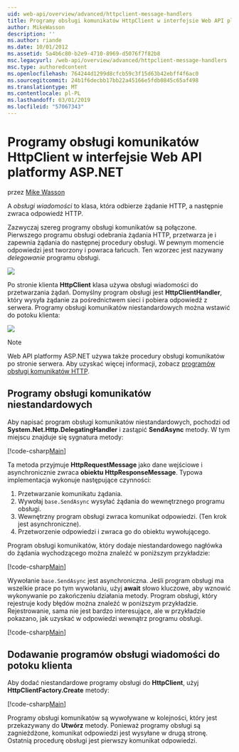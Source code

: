 ```yaml
---
uid: web-api/overview/advanced/httpclient-message-handlers
title: Programy obsługi komunikatów HttpClient w interfejsie Web API platformy ASP.NET | Dokumentacja firmy Microsoft
author: MikeWasson
description: ''
ms.author: riande
ms.date: 10/01/2012
ms.assetid: 5a4b6c80-b2e9-4710-8969-d5076f7f82b8
msc.legacyurl: /web-api/overview/advanced/httpclient-message-handlers
msc.type: authoredcontent
ms.openlocfilehash: 764244d1299d8cfcb59c3f15d63b42ebff4f6ac0
ms.sourcegitcommit: 24b1f6decbb17bb22a45166e5fdb0845c65af498
ms.translationtype: MT
ms.contentlocale: pl-PL
ms.lasthandoff: 03/01/2019
ms.locfileid: "57067343"
---
```

<a name="httpclient-message-handlers-in-aspnet-web-api"></a>Programy obsługi komunikatów HttpClient w interfejsie Web API platformy ASP.NET
====================
przez [Mike Wasson](https://github.com/MikeWasson)

A *obsługi wiadomości* to klasa, która odbierze żądanie HTTP, a następnie zwraca odpowiedź HTTP.

Zazwyczaj szereg programy obsługi komunikatów są połączone. Pierwszego programu obsługi odebrania żądania HTTP, przetwarza je i zapewnia żądania do następnej procedury obsługi. W pewnym momencie odpowiedzi jest tworzony i powraca łańcuch. Ten wzorzec jest nazywany *delegowanie* programu obsługi.

![](httpclient-message-handlers/_static/image1.png)

Po stronie klienta **HttpClient** klasa używa obsługi wiadomości do przetwarzania żądań. Domyślny program obsługi jest **HttpClientHandler**, który wysyła żądanie za pośrednictwem sieci i pobiera odpowiedź z serwera. Programy obsługi komunikatów niestandardowych można wstawić do potoku klienta:

![](httpclient-message-handlers/_static/image2.png)

> [!NOTE]
> Web API platformy ASP.NET używa także procedury obsługi komunikatów po stronie serwera. Aby uzyskać więcej informacji, zobacz [programów obsługi komunikatów HTTP](http-message-handlers.md).


## <a name="custom-message-handlers"></a>Programy obsługi komunikatów niestandardowych

Aby napisać program obsługi komunikatów niestandardowych, pochodzi od **System.Net.Http.DelegatingHandler** i zastąpić **SendAsync** metody. W tym miejscu znajduje się sygnatura metody:

[!code-csharp[Main](httpclient-message-handlers/samples/sample1.cs)]

Ta metoda przyjmuje **HttpRequestMessage** jako dane wejściowe i asynchronicznie zwraca **obiektu HttpResponseMessage**. Typowa implementacja wykonuje następujące czynności:

1. Przetwarzanie komunikatu żądania.
2. Wywołaj `base.SendAsync` wysyłać żądania do wewnętrznego programu obsługi.
3. Wewnętrzny program obsługi zwraca komunikat odpowiedzi. (Ten krok jest asynchroniczne).
4. Przetworzenie odpowiedzi i zwraca go do obiektu wywołującego.

Program obsługi komunikatów, który dodaje niestandardowego nagłówka do żądania wychodzącego można znaleźć w poniższym przykładzie:

[!code-csharp[Main](httpclient-message-handlers/samples/sample2.cs)]

Wywołanie `base.SendAsync` jest asynchroniczna. Jeśli program obsługi ma wszelkie prace po tym wywołaniu, użyj **await** słowo kluczowe, aby wznowić wykonywanie po zakończeniu działania metody. Program obsługi, który rejestruje kody błędów można znaleźć w poniższym przykładzie. Rejestrowanie, sama nie jest bardzo interesujące, ale w przykładzie pokazano, jak uzyskać w odpowiedzi wewnątrz programu obsługi.

[!code-csharp[Main](httpclient-message-handlers/samples/sample3.cs?highlight=10,13)]

## <a name="adding-message-handlers-to-the-client-pipeline"></a>Dodawanie programów obsługi wiadomości do potoku klienta

Aby dodać niestandardowe programy obsługi do **HttpClient**, użyj **HttpClientFactory.Create** metody:

[!code-csharp[Main](httpclient-message-handlers/samples/sample4.cs)]

Programy obsługi komunikatów są wywoływane w kolejności, który jest przekazywany do **Utwórz** metody. Ponieważ programy obsługi są zagnieżdżone, komunikat odpowiedzi jest wysyłane w drugą stronę. Ostatnią procedurę obsługi jest pierwszy komunikat odpowiedzi.
